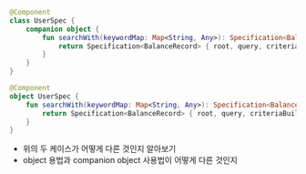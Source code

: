 
```kt
@Component
class UserSpec {
    companion object {
        fun searchWith(keywordMap: Map<String, Any>): Specification<BalanceRecord> {
            return Specification<BalanceRecord> { root, query, criteriaBuilder -> null }
        }
    }
}

@Component
object UserSpec {
    fun searchWith(keywordMap: Map<String, Any>): Specification<BalanceRecord> {
        return Specification<BalanceRecord> { root, query, criteriaBuilder -> null }
    }
}
```
- 위의 두 케이스가 어떻게 다른 것인지 알아보기
- object 용법과 companion object 사용법이 어떻게 다른 것인지